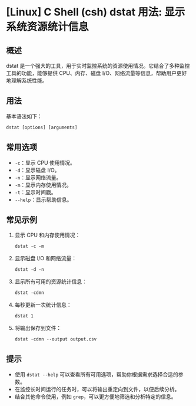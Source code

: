 # [Linux] C Shell (csh) dstat 用法: 显示系统资源统计信息

## 概述
dstat 是一个强大的工具，用于实时监控系统的资源使用情况。它结合了多种监控工具的功能，能够提供 CPU、内存、磁盘 I/O、网络流量等信息，帮助用户更好地理解系统性能。

## 用法
基本语法如下：
```csh
dstat [options] [arguments]
```

## 常用选项
- `-c`：显示 CPU 使用情况。
- `-d`：显示磁盘 I/O。
- `-n`：显示网络流量。
- `-m`：显示内存使用情况。
- `-t`：显示时间戳。
- `--help`：显示帮助信息。

## 常见示例
1. 显示 CPU 和内存使用情况：
   ```csh
   dstat -c -m
   ```

2. 显示磁盘 I/O 和网络流量：
   ```csh
   dstat -d -n
   ```

3. 显示所有可用的资源统计信息：
   ```csh
   dstat -cdmn
   ```

4. 每秒更新一次统计信息：
   ```csh
   dstat 1
   ```

5. 将输出保存到文件：
   ```csh
   dstat -cdmn --output output.csv
   ```

## 提示
- 使用 `dstat --help` 可以查看所有可用选项，帮助你根据需求选择合适的参数。
- 在监控长时间运行的任务时，可以将输出重定向到文件，以便后续分析。
- 结合其他命令使用，例如 `grep`，可以更方便地筛选和分析特定的信息。
